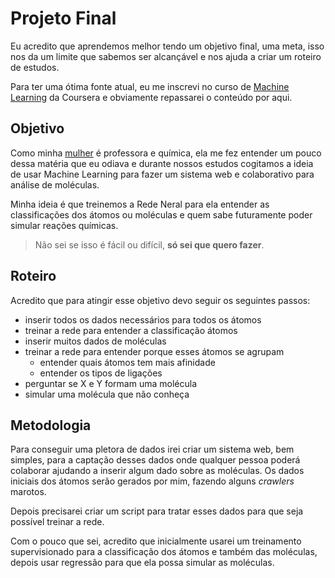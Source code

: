 # Projeto Final

Eu acredito que aprendemos melhor tendo um objetivo final, uma meta, isso nos da um limite que sabemos ser alcançável e nos ajuda a criar um roteiro de estudos.

Para ter uma ótima fonte atual, eu me inscrevi no curso de [Machine Learning](https://www.coursera.org/learn/machine-learning/) da Coursera e obviamente repassarei o conteúdo por aqui.

## Objetivo

Como minha [mulher](https://github.com/fpchemical/) é professora e química, ela me fez entender um pouco dessa matéria que eu odiava e durante nossos estudos cogitamos a ideia de usar Machine Learning para fazer um sistema web e colaborativo para análise de moléculas.

Minha ideia é que treinemos a Rede Neral para ela entender as classificações dos átomos ou moléculas e quem sabe futuramente poder simular reações químicas.

> Não sei se isso é fácil ou difícil, **só sei que quero fazer**.

## Roteiro

Acredito que para atingir esse objetivo devo seguir os seguintes passos:

- inserir todos os dados necessários para todos os átomos
- treinar a rede para entender a classificação átomos
- inserir muitos dados de moléculas
- treinar a rede para entender porque esses átomos se agrupam
  - entender quais átomos tem mais afinidade 
  - entender os tipos de ligações
- perguntar se X e Y formam uma molécula
- simular uma molécula que não conheça

## Metodologia

Para conseguir uma pletora de dados irei criar um sistema web, bem simples, para a captação desses dados onde qualquer pessoa poderá colaborar ajudando a inserir algum dado sobre as moléculas. Os dados iniciais dos átomos serão gerados por mim, fazendo alguns *crawlers* marotos.  

Depois precisarei criar um script para tratar esses dados para que seja possível treinar a rede.

Com o pouco que sei, acredito que inicialmente usarei um treinamento supervisionado para a classificação dos átomos e também das moléculas, depois usar regressão para que ela possa simular as moléculas.
